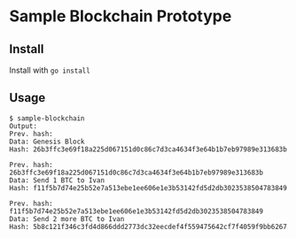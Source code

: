 # Sample Blockchain Prototype
## Install
Install with `go install`

## Usage
```shell
$ sample-blockchain
Output:
Prev. hash: 
Data: Genesis Block
Hash: 26b3ffc3e69f18a225d067151d0c86c7d3ca4634f3e64b1b7eb97989e313683b

Prev. hash: 26b3ffc3e69f18a225d067151d0c86c7d3ca4634f3e64b1b7eb97989e313683b
Data: Send 1 BTC to Ivan
Hash: f11f5b7d74e25b52e7a513ebe1ee606e1e3b53142fd5d2db3023538504783849

Prev. hash: f11f5b7d74e25b52e7a513ebe1ee606e1e3b53142fd5d2db3023538504783849
Data: Send 2 more BTC to Ivan
Hash: 5b8c121f346c3fd4d866ddd2773dc32eecdef4f559475642cf7f4059f9bb6267
```